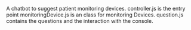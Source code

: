 A chatbot to suggest patient monitoring devices.
controller.js is the entry point
monitoringDevice.js is an class for monitoring Devices.
question.js contains the questions and the interaction with the console. 
